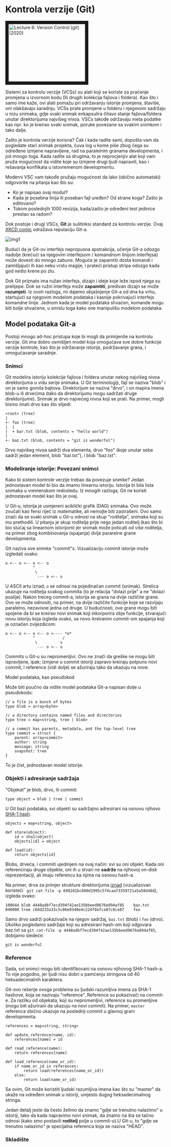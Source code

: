 # Kontrola verzije (Git)

<a href="http://www.youtube.com/watch?feature=player_embedded&v=2sjqTHE0zok
" target="_blank"><img src="" 
alt="Lecture 6: Version Control (git) (2020)" width="240" height="180" border="10" /></a>

Sistemi za kontrolu verzije (VCSs) su alati koji se koriste za praćenje promjena u izvornom kodu (Ili drugih kolekcija fajlova i foldera). Kao što i samo ime kaže, ovi alati pomažu pri održavanju istorije promjena; štaviše, oni olakšavaju saradnju. VCSs prate promjene u folderu i njegovom sadržaju u nizu snimaka, gdje svaki snimak enkapsulira čitavo stanje fajlova/foldera unutar direktorijuma najvišeg nivoa. VSCs takođe održavaju meta podatke kao npr. ko je kreirao svaki snimak, poruke povezane sa svakim snimkom i tako dalje.

Zašto je kontrola verzije korisna? Čak i kada radite sami, dopušta vam da pogledate stari snimak projekta, čuva log u kome piše zbog čega su određene izmjene napravljene, rad na paralelnim granama developmenta, i još mnogo toga. Kada radite sa drugima, to je neprocjenjiv alat koji vam pruža mogućnost da vidite koje su izmjene drugi ljudi napravili, kao i rešavanja konfilkata u istovremenom developmentu.

Moderni VSC vam takođe pružaju mogućnost da lako (obično automatski) odgovorite na pitanja kao što su:

- Ko je napisao ovaj modul? 
- Kada je posebna linija ili poseban fajl uređen? Od strane koga? Zašto je editovano? 
- Tokom poslednjih 1000 revizija, kada/zašto je određeni test jedinice prestao sa radom? 

Dok postoje i drugi VSCs, **Git** je suštinksi standard za kontrolu verzije. Ovaj [XKCD comic](https://xkcd.com/1597/) odražava reputaciju Git-a.

![img1][img1]

[img1]: https://imgs.xkcd.com/comics/git.png

Budući da je Git-ov interfejs nepropusna apstrakcija, učenje Git-a odozgo nadolje (krećući sa njegovim interfejsom / komandnom linijom interfejsa) može dovesti do mnogo zabune. Moguće je zapamtiti dosta komandi i zamišljajući ih kao neku vrstu magije, i prateći pristup stripa odozgo kada god nešto krene po zlu. 

Dok Git priznato ima ružan interfejs, dizajn i ideje koje leže ispod njega su prelijepe. Dok se ružni interfejs može __zapamtiti__, predivan dizajn se može __razumjeti__. Iz ovoh razloga, mi dajemo objašnjenje Git-a od dna ka vrhu, startujući sa njegovim modelom podataka i kasnije pokrivajući interfejs komandne linije. Jednom kada je model podataka shvaćen, komande mogu biti bolje shvaćene, u smislu toga kako one manipulišu modelom podataka.

## Model podataka Git-a

Postoji mnogo ad-hoc pristupa koje bi mogli da primijenite na kontrolu verzije. Git ima dobro osmišljen model koja omogućava sve dobre funkcije verzije kontrole, kao što je održavanje istorije, podržavanje grana, i omogućavanje saradnje.

### Snimci

Git modelira istoriju kolekcije fajlova i foldera unutar nekog najvišeg nivoa direktorijuma u vidu serije snimaka. U Git terminologiji, fajl se naziva "blob" i on je samo gomila bajtova. Direktorijum se naziva "drvo", i on mapira imena blob-u ili drvećima (tako da direktorijumu mogu sadržati druge direktorijume). Snimak je drvo najvećeg nivoa koji se prati. Na primer, mogli bismo imati drvo kao što slijedi:

```git
<root> (tree)
|
+- foo (tree)
|  |
|  + bar.txt (blob, contents = "hello world")
|
+- baz.txt (blob, contents = "git is wonderful")
```

Drvo najvišeg nivoa sadrži dva elementa, drvo "foo" (koje unutar sebe sadrži jedan element, blob "bar.txt"), i blob "baz.txt".

### Modeliranje istorije: Povezani snimci

Kako bi sistem kontrole verzije trebao da povezuje snimke? Jedan jednostavan model bi bio da imamo linearnu istoriju. Istorija bi bila lista snimaka u vremenskom redosledu. Iz mnogih razloga, Git ne koristi jednostavan model kao što je ovaj.

U Git-u, istorija je usmjereni aciklički grafik (DAG) snimaka. Ovo može zvučati kao fensi riječ iz matematike, ali nemojte biti zastrašeni. Ovo samo znači da se svaki snimak u Git-u odnosi na skup "roditelja", snimaka koji su mu prethodili. U pitanju je skup roditelja prije nego jedan roditelj (kao što bi bio slučaj sa linearnom istorijom) jer snimak može poticati od više roditelja, na primer zbog kombinovanja (spajanja) dvije pararelne grane developmenta.

Git naziva ove snimke "commit"s. Vizualizaciju commit istorije može izgledati ovako: 

```git
o <-- o <-- o <-- o
            ^
             \
              --- o <-- o
```

U ASCII artu iznad, `о` se odnosi na pojedinačan commit (snimak). Strelica ukazuje na roditelja svakog commita (to je relacija "dolazi prije" a ne "dolazi poslije). Nakon trećeg commit-a, istorija se grana na dvije različite grane. Ovo se može odnositi, na primer, na dvije različite funkcije koje se razvijaju paralelno, nezavisne jedna od druge. U budućnosti, ove grane mogu biti spojene da bi se kreirao novi snimak koji inkorporira obje funkcije, stvarajući novu istoriju koja izgleda ovako, sa novo-kreiranim commit-om spajanja koji je označen zvijezdicom:

```git
o <-- o <-- o <-- o <---- *o*
            ^            /
             \          v
              --- o <-- o
```

Commits u Git-u su nepromenljivi. Ovo ne znači da greške ne mogu biti ispravljene, ipak; izmjene u commit istoriji zapravo kreiraju potpuno novi commit, i reference (vidi dolje) se ažuriraju tako da ukazuju na nove. 

Model podataka, kao pseudokod

Može biti poučno da vidite model podataka Git-a napisan dolje u pseudokodu:

```git
// a file is a bunch of bytes
type blob = array<byte>

// a directory contains named files and directories
type tree = map<string, tree | blob>

// a commit has parents, metadata, and the top-level tree
type commit = struct {
    parent: array<commit>
    author: string
    message: string
    snapshot: tree
}
```

To je čist, jednostavan model istorije.

### Objekti i adresiranje sadržaja 

"Objekat" je blob, drvo, ili commit:

```git
type object = blob | tree | commit
```

U Git bazi podataka, svi objekti su sadržajno adresirani na osnovu njihovo [SHA-1 hash](https://en.wikipedia.org/wiki/SHA-1).

```git
objects = map<string, object>

def store(object):
    id = sha1(object)
    objects[id] = object

def load(id):
    return objects[id]
```

Blobs, drveća, i commiti ujedinjeni na ovaj način: svi su oni objekt. Kada oni referenciraju druge objekte, oni ih u stvari ne __sadrže__ na njihovoj on-disk reprezentaciji, ali imaju referencu ka njima na osnovu hash-a.

Na primer, drva za primjer strukture direktorijuma [iznad](https://missing.csail.mit.edu/2020/version-control/#snapshots) (vizualizovan koristeći ` git cat-file -p 698281bc680d1995c5f4caaf3359721a5a58d48d`), izgleda ovako:

```git
100644 blob 4448adbf7ecd394f42ae135bbeed9676e894af85    baz.txt
040000 tree c68d233a33c5c06e0340e4c224f0afca87c8ce87    foo
```

Samo drvo sadrži pokazivače na njegov sadržaj, `baz.txt` (blob) i `foo` (drvo). Ukoliko pogledamo sadržaje koji su adresirani hash-om koji odgovara baz.txt sa `git cat-file -p 4448adbf7ecd394f42ae135bbeed9676e894af85`, dobijamo sledeće: 

```git
git is wonderful
```

### Reference 

Sada, svi snimci mogu biti identifikovani na osnovu njihovog SHA-1 hash-a. To nije pogodno, jer ljudi nisu dobri u pamćenju stringova od 40 heksadecimalnih karaktera.

Git-ovo rešenje ovoga problema su ljudski razumljiva imena za SHA-1 hashove, koja se nazivaju "reference". Reference su pokazivači na commit-e. Za razliku od objekata, koji su nepromenljivi, reference su promenljive (mogu biti ažurirani da ukazuju na novi commit). Na primer, `master` referenca obično ukazuje na poslednji commit u glavnoj grani developmenta. 

```git
references = map<string, string>

def update_reference(name, id):
    references[name] = id

def read_reference(name):
    return references[name]

def load_reference(name_or_id):
    if name_or_id in references:
        return load(references[name_or_id])
    else:
        return load(name_or_id)
```

Sa ovim, Git može koristiti ljudski razumljiva imena kao što su "master" da ukaže na određeni snimak u istoriji, umjesto dugog heksadecimalnog stringa.

Jedan detalj jeste da često želimo da znamo "gdje se trenutno nalazimo" u istoriji, tako da kada napravimo novi snimak, da znamo na šta se tačno odnosi (kako smo postavili __roditelj__ polje u commit-u).U Git-u, to "gdje se trenutno nalazimo" je specijalna referenca koja se naziva "HEAD".

### Skladište

